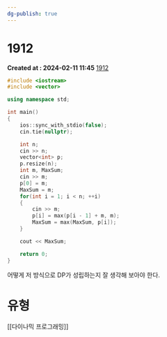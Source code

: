 ```yaml
---
dg-publish: true
---
```


# 1912 
**Created at : 2024-02-11 11:45**
[1912](https://www.acmicpc.net/problem/1912)
```cpp
#include <iostream>
#include <vector>

using namespace std;

int main()
{
    ios::sync_with_stdio(false);
    cin.tie(nullptr);

    int n;
    cin >> n;
    vector<int> p;
    p.resize(n);
    int m, MaxSum;
    cin >> m;
    p[0] = m;
    MaxSum = m;
    for(int i = 1; i < n; ++i)
    {
        cin >> m;
        p[i] = max(p[i - 1] + m, m);
        MaxSum = max(MaxSum, p[i]);
    }

    cout << MaxSum;

    return 0;
}
```

어떻게 저 방식으로 DP가 성립하는지 잘 생각해 보아야 한다.
# 유형
[[다이나믹 프로그래밍]]
